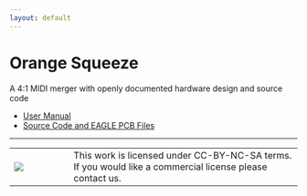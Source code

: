 ```yaml
---
layout: default
---
```

# Orange Squeeze

A 4:1 MIDI merger with openly documented hardware design and source code

* [User Manual](manual.html)
* [Source Code and EAGLE PCB Files](https://github.com/hotchk155/mini-MIDI-merge)

<hr><table>
<tr>
<td width="88"><a href="http://creativecommons.org/licenses/by-nc-sa/4.0/"><img class="arpie_label" src="https://licensebuttons.net/l/by-nc-sa/3.0/88x31.png"></a></td>
<td>This work is licensed under CC-BY-NC-SA terms. If you would like a commercial license please contact us.</td>
<tr>
</table>
<br>
<br>
